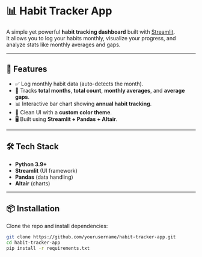 # 📊 Habit Tracker App

A simple yet powerful **habit tracking dashboard** built with [Streamlit](https://streamlit.io/).  
It allows you to log your habits monthly, visualize your progress, and analyze stats like monthly averages and gaps.

---

## 🚀 Features
- ✅ Log monthly habit data (auto-detects the month).
- 📅 Tracks **total months**, **total count**, **monthly averages**, and **average gaps**.
- 📊 Interactive bar chart showing **annual habit tracking**.
- 🎨 Clean UI with a **custom color theme**.
- 🖥️ Built using **Streamlit + Pandas + Altair**.

---

## 🛠️ Tech Stack
- **Python 3.9+**
- **Streamlit** (UI framework)
- **Pandas** (data handling)
- **Altair** (charts)

---

## 📦 Installation
Clone the repo and install dependencies:
```bash
git clone https://github.com/yourusername/habit-tracker-app.git
cd habit-tracker-app
pip install -r requirements.txt
